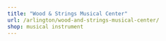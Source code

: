 ```yaml
---
title: "Wood & Strings Musical Center"
url: /arlington/wood-and-strings-musical-center/
shop: musical instrument
---
```

